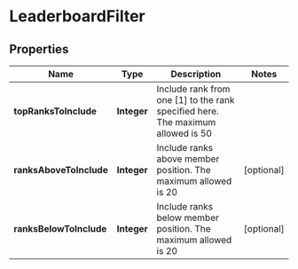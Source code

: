 

# LeaderboardFilter



## Properties

| Name | Type | Description | Notes |
|------------ | ------------- | ------------- | -------------|
|**topRanksToInclude** | **Integer** | Include rank from one [1] to the rank specified here. The maximum allowed is 50 |  |
|**ranksAboveToInclude** | **Integer** | Include ranks above member position. The maximum allowed is 20 |  [optional] |
|**ranksBelowToInclude** | **Integer** | Include ranks below member position. The maximum allowed is 20 |  [optional] |



